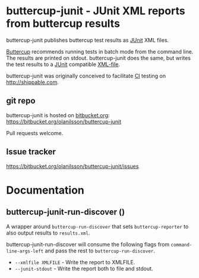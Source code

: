 # buttercup-junit - JUnit XML reports from buttercup results

buttercup-junit publishes buttercup test results as [JUnit][JUNIT] XML files.

[Buttercup][BUTTERCUP] recommends running tests in batch mode
from the command line.  The results are printed on stdout.  buttercup-junit
does the same, but writes the test results to a [JUnit][JUNIT]
compatible [XML-file][JUNITXSD].

buttercup-junit was originally conceived to facilitate [CI][CI] testing on
http://shippable.com.

[BUTTERCUP]: https://github.com/jorgenschaefer/emacs-buttercup
[JUNIT]: http://junit.org "JUnit Home"
[JUNITXSD]: http://windyroad.com.au/dl/Open%20Source/JUnit.xsd "JUnit xsd"
[CI]: http://en.wikipedia.org/wiki/Continuous_integration "Continous Integration on Wikipedia"

## git repo

buttercup-junit is hosted on [bitbucket.org][BITBUCKET]:
https://bitbucket.org/olanilsson/buttercup-junit

Pull requests welcome.

[BITBUCKET]: http://bitbucket.org "BitBucket"

## Issue tracker

https://bitbucket.org/olanilsson/buttercup-junit/issues

# Documentation

## buttercup-junit-run-discover ()

A wrapper around `buttercup-run-discover` that sets
`buttercup-reporter` to also output results to `results.xml`.  

buttercup-junit-run-discover will consume the following flags from
`command-line-args-left` and pass the rest to
`buttercup-run-discover`.

 * `--xmlfile XMLFILE` - Write the report to XMLFILE.
 * `--junit-stdout` - Write the report both to file and stdout.